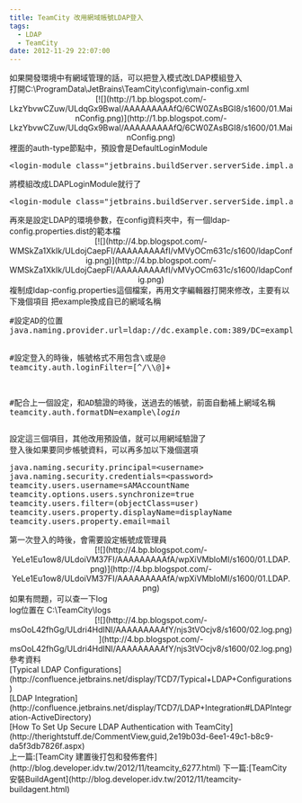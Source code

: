 ```yaml
---
title: TeamCity 改用網域帳號LDAP登入
tags:
  - LDAP
  - TeamCity
date: 2012-11-29 22:07:00
---
```


<div class="separator" style="clear: both; text-align: left;">如果開發環境中有網域管理的話，可以把登入模式改LDAP模組登入</div>
<div class="separator" style="clear: both; text-align: left;">打開C:\ProgramData\JetBrains\TeamCity\config\main-config.xml</div><div class="separator" style="clear: both; text-align: center;">[![](http://1.bp.blogspot.com/-LkzYbvwCZuw/ULdqGx9BwaI/AAAAAAAAAfQ/6CW0ZAsBGI8/s1600/01.MainConfig.png)](http://1.bp.blogspot.com/-LkzYbvwCZuw/ULdqGx9BwaI/AAAAAAAAAfQ/6CW0ZAsBGI8/s1600/01.MainConfig.png)</div><div class="separator" style="clear: both; text-align: left;">
</div>裡面的auth-type節點中，預設會是DefaultLoginModule

<div class="separator" style="clear: both; text-align: left;"></div><pre class="brush: xml">&lt;login-module class="jetbrains.buildServer.serverSide.impl.auth.DefaultLoginModule" /&gt;
</pre>
<div class="separator" style="clear: both; text-align: left;">將模組改成LDAPLoginModule就行了</div>
<pre class="brush: xml">&lt;login-module class="jetbrains.buildServer.serverSide.impl.auth.LDAPLoginModule" /&gt;
</pre>
<div class="separator" style="clear: both; text-align: left;">再來是設定LDAP的環境參數，在config資料夾中，有一個ldap-config.properties.dist的範本檔</div><div class="separator" style="clear: both; text-align: center;">[![](http://4.bp.blogspot.com/-WMSkZa1XkIk/ULdojCaepFI/AAAAAAAAAfI/vMVyOCm631c/s1600/ldapConfig.png)](http://4.bp.blogspot.com/-WMSkZa1XkIk/ULdojCaepFI/AAAAAAAAAfI/vMVyOCm631c/s1600/ldapConfig.png)</div><div class="separator" style="clear: both; text-align: left;">
</div>複制成ldap-config.properties這個檔案，再用文字編輯器打開來修改，主要有以下幾個項目
把example換成自已的網域名稱 

<div class="separator" style="clear: both; text-align: left;"></div><pre class="brush: perl">#設定AD的位置
java.naming.provider.url=ldap://dc.example.com:389/DC=example,DC=com

#設定登入的時後，帳號格式不用包含\或是@
teamcity.auth.loginFilter=[^/\\\\@]+

#配合上一個設定，和AD驗證的時後，送過去的帳號，前面自動補上網域名稱
teamcity.auth.formatDN=example\\$login$
</pre>
<div class="separator" style="clear: both; text-align: left;">設定這三個項目，其他改用預設值，就可以用網域驗證了</div><div class="separator" style="clear: both; text-align: left;">登入後如果要同步帳號資料，可以再多加以下幾個選項</div><div><pre class="brush: perl">java.naming.security.principal=&lt;username&gt;
java.naming.security.credentials=&lt;password&gt;
teamcity.users.username=sAMAccountName
teamcity.options.users.synchronize=true
teamcity.users.filter=(objectClass=user)
teamcity.users.property.displayName=displayName
teamcity.users.property.email=mail
</pre></div>
<div class="separator" style="clear: both; text-align: left;">第一次登入的時後，會需要設定帳號成管理員</div><div class="separator" style="clear: both; text-align: center;">[![](http://4.bp.blogspot.com/-YeLe1Eu1ow8/ULdoiVM37FI/AAAAAAAAAfA/wpXiVMbloMI/s1600/01.LDAP.png)](http://4.bp.blogspot.com/-YeLe1Eu1ow8/ULdoiVM37FI/AAAAAAAAAfA/wpXiVMbloMI/s1600/01.LDAP.png)</div>
<div class="separator" style="clear: both; text-align: left;">如果有問題，可以查一下log</div><div class="separator" style="clear: both; text-align: left;">log位置在 C:\TeamCity\logs</div><div class="separator" style="clear: both; text-align: center;">[![](http://4.bp.blogspot.com/-msOoL42fhGg/ULdri4HdINI/AAAAAAAAAfY/njs3tVOcjv8/s1600/02.log.png)](http://4.bp.blogspot.com/-msOoL42fhGg/ULdri4HdINI/AAAAAAAAAfY/njs3tVOcjv8/s1600/02.log.png)</div><div class="separator" style="clear: both; text-align: left;">
</div><div class="separator" style="clear: both; text-align: left;">
</div><div class="separator" style="clear: both; text-align: left;">參考資料</div>
<div class="separator" style="clear: both; text-align: left;">[Typical LDAP Configurations](http://confluence.jetbrains.net/display/TCD7/Typical+LDAP+Configurations)</div>
<div class="separator" style="clear: both; text-align: left;">[LDAP Integration](http://confluence.jetbrains.net/display/TCD7/LDAP+Integration#LDAPIntegration-ActiveDirectory)</div>
<div class="separator" style="clear: both; text-align: left;">[How To Set Up Secure LDAP Authentication with TeamCity](http://therightstuff.de/CommentView,guid,2e19b03d-6ee1-49c1-b8c9-da5f3db7826f.aspx)</div>
上一篇:[TeamCity 建置後打包和發佈套件](http://blog.developer.idv.tw/2012/11/teamcity_6277.html)
下一篇:[TeamCity 安裝BuildAgent](http://blog.developer.idv.tw/2012/11/teamcity-buildagent.html)
